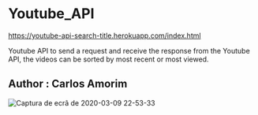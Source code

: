 # Youtube_API

https://youtube-api-search-title.herokuapp.com/index.html

Youtube API to send a request and receive the response from the Youtube API, the videos
can be sorted by most recent or most viewed.

## Author : Carlos Amorim



![Captura de ecrã de 2020-03-09 22-53-33](https://user-images.githubusercontent.com/37440264/76264204-02fd7d80-6259-11ea-82d0-d4c758b65d2a.png)
